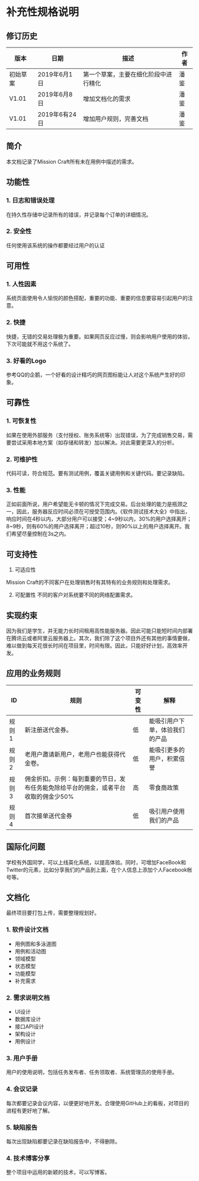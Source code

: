 # 补充性规格说明

## 修订历史

|版本|日期|描述|作者|
|--|--|--|--|
|初始草案|2019年6月1日|第一个草案，主要在细化阶段中进行精化|潘鉴|
|V1.01|2019年6月8日|增加文档化的需求|潘鉴|
|V1.01|2019年6有24日|增加用户规则，完善文档|潘鉴|

## 简介
本文档记录了Mission Craft所有未在用例中描述的需求。

## 功能性

### 1. 日志和错误处理
在持久性存储中记录所有的错误，并记录每个订单的详细情况。

### 2. 安全性
任何使用该系统的操作都要经过用户的认证

## 可用性

### 1. 人性因素
系统页面使用令人愉悦的颜色搭配，重要的功能、重要的信息要容易引起用户的注意。

### 2. 快捷
快捷，无错的交易处理极为重要。如果网页反应过慢，则会影响用户使用的体验，下次可能就不用这个系统了。

### 3. 好看的Logo
参考QQ的企鹅，一个好看的设计精巧的网页图标能让人对这个系统产生好的印象。

## 可靠性

### 1. 可恢复性
如果在使用外部服务（支付授权、账务系统等）出现错误，为了完成销售交易，需要尝试采用本地方案（如存储和转发）加以解决。对此需要更深入的分析。

### 2. 可维护性
代码可读，符合规范。要有测试用例，覆盖关键用例和关键代码。要记录缺陷。

### 3. 性能
正如前面所说，用户希望能无卡顿的情况下完成交易。后台处理的能力是瓶颈之一，因此，服务器反应时间必须在可授受范围内。《软件测试技术大全》中指出，响应时间在4秒以内，大部分用户可以接受；4~9秒以内，30%的用户选择离开；8~9秒，则有60%的用户选择离开；超过10秒，则90%以上的用户选择离开。我们希望尽量控制在3s之内。

## 可支持性
1. 可适应性

Mission Craft的不同客户在处理销售时有其特有的业务规则和处理需求。

2. 可配置性
不同的客户对系统要不同的网络配置需求。

## 实现约束

因为我们是学生，并无能力长时间租用高性能服务器。因此可能只能短时间内部署在腾讯云或者阿里云服务器上。其次，我们除了这个项目外还有其他的事情要做，难以做到每天花很长时间在项目里，时间有限。因此，只能好好计划，高效率开发。

## 应用的业务规则

ID|规则|可变性|解释
--|--|--|--|
规则1|新注册送代金券。|低|能吸引用户下单，体验我们的产品|
规则2|老用户邀请新用户，老用户也能获得代金卷。|低|能吸引更多的用户，积累信誉|
规则3|佣金折扣。示例：每到重要的节日，发布任务能免除给平台的佣金，或者平台收取的佣金少50%|高|零食商政策|
规则4|首次接单送代金券|低|吸引用户使用我们的产品|


## 国际化问题

学校有外国同学，可以上线英化系统，以提高体验。同时，可增加FaceBook和Twitter的元素，比如分享我们的产品到上面，在个人信息上添加个人Facebook帐号等。


## 文档化

最终项目要打包上传，需要整理规划好。

### 1. 软件设计文档
- 用例图和多泳道图
- 用例和活动图
- 领域模型
- 状态模型
- 功能模型
- 补充需求

### 2. 需求说明文档

- UI设计
- 数据库设计
- 接口API设计
- 架构设计
- 用例设计

### 3. 用户手册 

用户的使用说明，包括任务发布者、任务领取者、系统管理员的使用手册。

### 4. 会议记录

每次都要记录会议内容，以便更好地开发。合理使用GitHub上的看板，对项目的进程有更好地了解。

### 5. 缺陷报告

每次出现缺陷都要记录在缺陷报告中，不得删除。

### 4. 技术博客分享

整个项目中运用的新颖的技术，可以写博客。


